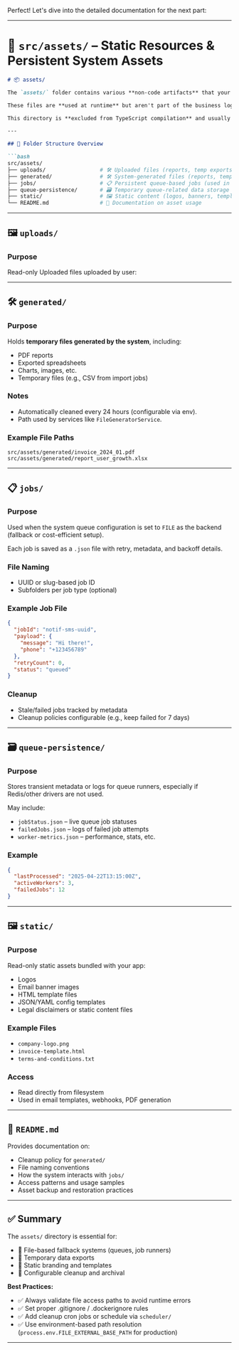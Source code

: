 Perfect! Let's dive into the detailed documentation for the next part:

---

# 📁 `src/assets/` – Static Resources & Persistent System Assets

```markdown
# 📦 assets/

The `assets/` folder contains various **non-code artifacts** that your NestJS application needs to function — from persistent queues and system-generated files to static images, logos, and preloaded templates.

These files are **used at runtime** but aren't part of the business logic or infrastructure abstraction.

This directory is **excluded from TypeScript compilation** and usually referenced via absolute or relative paths.

---

## 🧭 Folder Structure Overview

```bash
src/assets/
├── uploads/                 # 🛠️ Uploaded files (reports, temp exports)
├── generated/               # 🛠️ System-generated files (reports, temp exports)
├── jobs/                    # 📋 Persistent queue-based jobs (used in FILE queue driver)
├── queue-persistence/       # 🗃️ Temporary queue-related data storage
├── static/                  # 🖼️ Static content (logos, banners, templates)
└── README.md                # 📘 Documentation on asset usage
```

---

## 🖼️ `uploads/`

### Purpose

Read-only Uploaded  files uploaded by user:

---

## 🛠️ `generated/`

### Purpose

Holds **temporary files generated by the system**, including:

- PDF reports
- Exported spreadsheets
- Charts, images, etc.
- Temporary files (e.g., CSV from import jobs)

### Notes

- Automatically cleaned every 24 hours (configurable via env).
- Path used by services like `FileGeneratorService`.

### Example File Paths

```
src/assets/generated/invoice_2024_01.pdf
src/assets/generated/report_user_growth.xlsx
```

---

## 📋 `jobs/`

### Purpose

Used when the system queue configuration is set to `FILE` as the backend (fallback or cost-efficient setup).

Each job is saved as a `.json` file with retry, metadata, and backoff details.

### File Naming

- UUID or slug-based job ID
- Subfolders per job type (optional)

### Example Job File

```json
{
  "jobId": "notif-sms-uuid",
  "payload": {
    "message": "Hi there!",
    "phone": "+123456789"
  },
  "retryCount": 0,
  "status": "queued"
}
```

### Cleanup

- Stale/failed jobs tracked by metadata
- Cleanup policies configurable (e.g., keep failed for 7 days)

---

## 🗃️ `queue-persistence/`

### Purpose

Stores transient metadata or logs for queue runners, especially if Redis/other drivers are not used.

May include:

- `jobStatus.json` – live queue job statuses
- `failedJobs.json` – logs of failed job attempts
- `worker-metrics.json` – performance, stats, etc.

### Example

```json
{
  "lastProcessed": "2025-04-22T13:15:00Z",
  "activeWorkers": 3,
  "failedJobs": 12
}
```

---

## 🖼️ `static/`

### Purpose

Read-only static assets bundled with your app:

- Logos
- Email banner images
- HTML template files
- JSON/YAML config templates
- Legal disclaimers or static content files

### Example Files

- `company-logo.png`
- `invoice-template.html`
- `terms-and-conditions.txt`

### Access

- Read directly from filesystem
- Used in email templates, webhooks, PDF generation

---

## 📘 `README.md`

Provides documentation on:

- Cleanup policy for `generated/`
- File naming conventions
- How the system interacts with `jobs/`
- Access patterns and usage samples
- Asset backup and restoration practices

---

## ✅ Summary

The `assets/` directory is essential for:

- 📁 File-based fallback systems (queues, job runners)
- 🧾 Temporary data exports
- 📎 Static branding and templates
- 🧹 Configurable cleanup and archival

**Best Practices:**

- ✅ Always validate file access paths to avoid runtime errors
- ✅ Set proper .gitignore / .dockerignore rules
- ✅ Add cleanup cron jobs or schedule via `scheduler/`
- ✅ Use environment-based path resolution (`process.env.FILE_EXTERNAL_BASE_PATH` for production)

---
